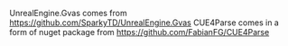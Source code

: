 UnrealEngine.Gvas comes from https://github.com/SparkyTD/UnrealEngine.Gvas
CUE4Parse comes in a form of nuget package from https://github.com/FabianFG/CUE4Parse